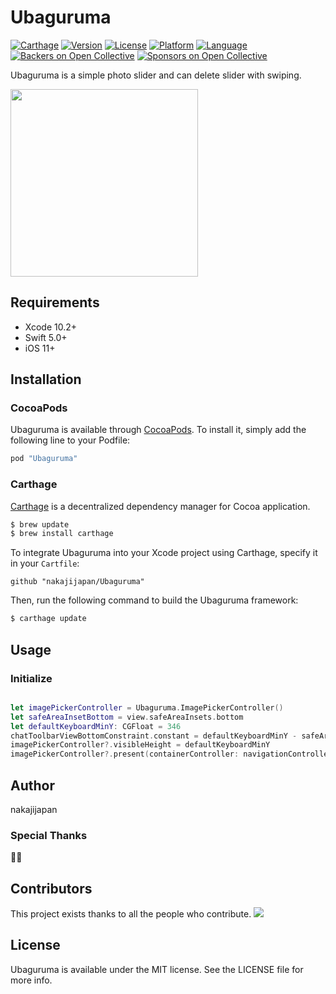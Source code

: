 # Ubaguruma

[![Carthage](https://img.shields.io/badge/Carthage-compatible-4BC51D.svg?style=flat)](https://github.com/Carthage/Carthage)
[![Version](https://img.shields.io/cocoapods/v/Ubaguruma.svg?style=flat)](http://cocoapods.org/pods/Ubaguruma)
[![License](https://img.shields.io/cocoapods/l/Ubaguruma.svg?style=flat)](http://cocoapods.org/pods/Ubaguruma)
[![Platform](https://img.shields.io/cocoapods/p/Ubaguruma.svg?style=flat)](http://cocoapods.org/pods/Ubaguruma)
[![Language](https://img.shields.io/badge/language-Swift%204-orange.svg)](https://swift.org)
[![Backers on Open Collective](https://opencollective.com/Ubaguruma/backers/badge.svg)](#backers) 
[![Sponsors on Open Collective](https://opencollective.com/Ubaguruma/sponsors/badge.svg)](#sponsors) 

Ubaguruma is a simple photo slider and can delete slider with swiping.

<img src="https://raw.githubusercontent.com/nakajijapan/Ubaguruma/master/logo.png" width="300" />



## Requirements

- Xcode 10.2+
- Swift 5.0+
- iOS 11+

## Installation

### CocoaPods

Ubaguruma is available through [CocoaPods](http://cocoapods.org). To install
it, simply add the following line to your Podfile:

```ruby
pod "Ubaguruma"
```

### Carthage

[Carthage](https://github.com/Carthage/Carthage) is a decentralized dependency manager for Cocoa application.

``` bash
$ brew update
$ brew install carthage
```

To integrate Ubaguruma into your Xcode project using Carthage, specify it in your `Cartfile`:

``` ogdl
github "nakajijapan/Ubaguruma"
```

Then, run the following command to build the Ubaguruma framework:

``` bash
$ carthage update
```

## Usage

### Initialize

```swift

let imagePickerController = Ubaguruma.ImagePickerController()
let safeAreaInsetBottom = view.safeAreaInsets.bottom
let defaultKeyboardMinY: CGFloat = 346
chatToolbarViewBottomConstraint.constant = defaultKeyboardMinY - safeAreaInsetBottom
imagePickerController?.visibleHeight = defaultKeyboardMinY
imagePickerController?.present(containerController: navigationController, animated: animated)

```



## Author

nakajijapan

### Special Thanks

🙅‍♂️

## Contributors

This project exists thanks to all the people who contribute. 
<a href="https://github.com/nakajijapan/Ubaguruma/graphs/contributors"><img src="https://opencollective.com/Ubaguruma/contributors.svg?width=890&button=false" /></a>


## License

Ubaguruma is available under the MIT license. See the LICENSE file for more info.
